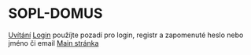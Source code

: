 # SOPL-DOMUS
[Uvítání](https://www.figma.com/proto/Ch8O1vHVcaPG7PlLWEbruL/Untitled?node-id=1-2&node-type=canvas&t=qwUO4wkP2GryoVAT-1&scaling=min-zoom&content-scaling=fixed&page-id=0%3A1)
[Login](https://www.figma.com/design/YKfN7eYPO669nwMn0eKMJ2/Untitled?node-id=0-1&t=KGsIUQMAuFAWKCEj-1) použíjte pozadí pro login, registr a zapomenuté heslo nebo jméno či email
[Main stránka](https://www.figma.com/design/8uC6KBNBVuYGoQ1TxBudDa/Untitled?node-id=0-1&t=SyQAC9cQ5p2gQAc3-1)
